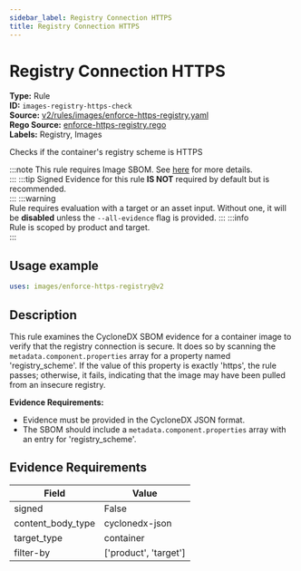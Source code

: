 ```yaml
---
sidebar_label: Registry Connection HTTPS
title: Registry Connection HTTPS
---  
```

# Registry Connection HTTPS  
**Type:** Rule  
**ID:** `images-registry-https-check`  
**Source:** [v2/rules/images/enforce-https-registry.yaml](https://github.com/scribe-public/sample-policies/blob/main/v2/rules/images/enforce-https-registry.yaml)  
**Rego Source:** [enforce-https-registry.rego](https://github.com/scribe-public/sample-policies/blob/main/v2/rules/images/enforce-https-registry.rego)  
**Labels:** Registry, Images  

Checks if the container's registry scheme is HTTPS

:::note 
This rule requires Image SBOM. See [here](/docs/valint/sbom) for more details.  
::: 
:::tip 
Signed Evidence for this rule **IS NOT** required by default but is recommended.  
::: 
:::warning  
Rule requires evaluation with a target or an asset input. Without one, it will be **disabled** unless the `--all-evidence` flag is provided.
::: 
:::info  
Rule is scoped by product and target.  
:::  

## Usage example

```yaml
uses: images/enforce-https-registry@v2
```

## Description  
This rule examines the CycloneDX SBOM evidence for a container image to verify that the registry connection
is secure. It does so by scanning the `metadata.component.properties` array for a property named 
'registry_scheme'. If the value of this property is exactly 'https', the rule passes; otherwise, it fails,
indicating that the image may have been pulled from an insecure registry.

**Evidence Requirements:**

- Evidence must be provided in the CycloneDX JSON format.
- The SBOM should include a `metadata.component.properties` array with an entry for 'registry_scheme'.

## Evidence Requirements  
| Field | Value |
|-------|-------|
| signed | False |
| content_body_type | cyclonedx-json |
| target_type | container |
| filter-by | ['product', 'target'] |

